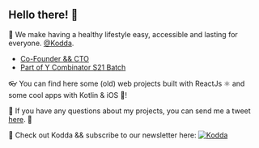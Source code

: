 ## Hello there! 🌊

💜 We make having a healthy lifestyle easy, accessible and lasting for everyone. [@Kodda](https://kodda.mx/).
  - [Co-Founder && CTO](https://www.linkedin.com/in/mikealvaradol)
  - [Part of Y Combinator S21 Batch](https://www.ycombinator.com/companies/kodda)

👓 You can find here some (old) web projects built with ReactJs ⚛️ and some cool apps with Kotlin & iOS 📱!

🦆 If you have any questions about my projects, you can send me a tweet [here](https://twitter.com/MikeAlvaradoL). 🙌

👋 Check out Kodda && subscribe to our newsletter here:
[![Kodda](https://i.imgur.com/phBWreq.png)](https://kodda.mx/)

<!--
**MikeAlvarado/MikeAlvarado** is a ✨ _special_ ✨ repository because its `README.md` (this file) appears on your GitHub profile.

Here are some ideas to get you started:

- 🔭 I’m currently working on ...
- 🌱 I’m currently learning ...
- 👯 I’m looking to collaborate on ...
- 🤔 I’m looking for help with ...
- 💬 Ask me about ...
- 📫 How to reach me: ...
- 😄 Pronouns: ...
- ⚡ Fun fact: ...
-->
